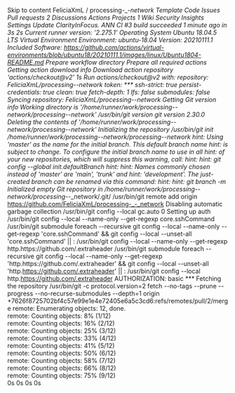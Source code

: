 Skip to content
FeliciaXmL
/
processing-_-_network
Template
Code
Issues
Pull requests
2
Discussions
Actions
Projects
1
Wiki
Security
Insights
Settings
Update ClarityInFocus. ANN
CI #3
build
succeeded 1 minute ago in 3s
2s
Current runner version: '2.275.1'
Operating System
  Ubuntu
  18.04.5
  LTS
Virtual Environment
  Environment: ubuntu-18.04
  Version: 20210111.1
  Included Software: https://github.com/actions/virtual-environments/blob/ubuntu18/20210111.1/images/linux/Ubuntu1804-README.md
Prepare workflow directory
Prepare all required actions
Getting action download info
Download action repository 'actions/checkout@v2'
1s
Run actions/checkout@v2
  with:
    repository: FeliciaXmL/processing-_-_network
    token: ***
    ssh-strict: true
    persist-credentials: true
    clean: true
    fetch-depth: 1
    lfs: false
    submodules: false
Syncing repository: FeliciaXmL/processing-_-_network
Getting Git version info
  Working directory is '/home/runner/work/processing-_-_network/processing-_-_network'
  /usr/bin/git version
  git version 2.30.0
Deleting the contents of '/home/runner/work/processing-_-_network/processing-_-_network'
Initializing the repository
  /usr/bin/git init /home/runner/work/processing-_-_network/processing-_-_network
  hint: Using 'master' as the name for the initial branch. This default branch name
  hint: is subject to change. To configure the initial branch name to use in all
  hint: of your new repositories, which will suppress this warning, call:
  hint: 
  hint: 	git config --global init.defaultBranch <name>
  hint: 
  hint: Names commonly chosen instead of 'master' are 'main', 'trunk' and
  hint: 'development'. The just-created branch can be renamed via this command:
  hint: 
  hint: 	git branch -m <name>
  Initialized empty Git repository in /home/runner/work/processing-_-_network/processing-_-_network/.git/
  /usr/bin/git remote add origin https://github.com/FeliciaXmL/processing-_-_network
Disabling automatic garbage collection
  /usr/bin/git config --local gc.auto 0
Setting up auth
  /usr/bin/git config --local --name-only --get-regexp core\.sshCommand
  /usr/bin/git submodule foreach --recursive git config --local --name-only --get-regexp 'core\.sshCommand' && git config --local --unset-all 'core.sshCommand' || :
  /usr/bin/git config --local --name-only --get-regexp http\.https\:\/\/github\.com\/\.extraheader
  /usr/bin/git submodule foreach --recursive git config --local --name-only --get-regexp 'http\.https\:\/\/github\.com\/\.extraheader' && git config --local --unset-all 'http.https://github.com/.extraheader' || :
  /usr/bin/git config --local http.https://github.com/.extraheader AUTHORIZATION: basic ***
Fetching the repository
  /usr/bin/git -c protocol.version=2 fetch --no-tags --prune --progress --no-recurse-submodules --depth=1 origin +7626f8725702bf4c57e99e1e4e72405e6a5c3cd6:refs/remotes/pull/2/merge
  remote: Enumerating objects: 12, done.        
  remote: Counting objects:   8% (1/12)        
  remote: Counting objects:  16% (2/12)        
  remote: Counting objects:  25% (3/12)        
  remote: Counting objects:  33% (4/12)        
  remote: Counting objects:  41% (5/12)        
  remote: Counting objects:  50% (6/12)        
  remote: Counting objects:  58% (7/12)        
  remote: Counting objects:  66% (8/12)        
  remote: Counting objects:  75% (9/12)        
0s
0s
0s
0s

